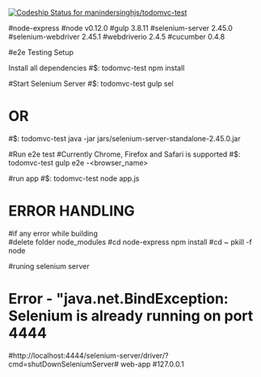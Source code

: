 [ ![Codeship Status for manindersinghjs/todomvc-test](https://codeship.com/projects/7073feb0-ed7d-0132-ce46-1224ac592aa6/status?branch=master)](https://codeship.com/projects/84012)

#node-express
#node v0.12.0
#gulp 3.8.11
#selenium-server 2.45.0
#selenium-webdriver 2.45.1
#webdriverio 2.4.5
#cucumber 0.4.8

#e2e Testing Setup 

Install all dependencies
#$: todomvc-test     npm install 


#Start Selenium Server 
#$: todomvc-test    gulp sel  
#		OR 
#$: todomvc-test	java -jar jars/selenium-server-standalone-2.45.0.jar


#Run e2e test
#Currently Chrome, Firefox and Safari is supported
#$: todomvc-test    gulp e2e -<browser_name>

#run app
#$: todomvc-test node app.js

# ERROR HANDLING

#if any error while building  
#delete folder  node_modules
#cd node-express     npm install
#cd ~  pkill -f node



#runing selenium server
# Error - "java.net.BindException: Selenium is already running on port 4444
#http://localhost:4444/selenium-server/driver/?cmd=shutDownSeleniumServer# web-app
#127.0.0.1

